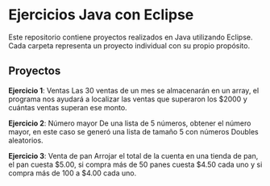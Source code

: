 # Ejercicios Java con Eclipse
Este repositorio contiene proyectos realizados en Java utilizando Eclipse. Cada carpeta representa un proyecto individual con su propio propósito.

## Proyectos
**Ejercicio 1**: Ventas
Las 30 ventas de un mes se almacenarán en un array, el programa nos ayudará a localizar las ventas que superaron los $2000 y cuántas ventas superan ese monto.

**Ejercicio 2**: Número mayor
De una lista de 5 números, obtener el número mayor, en este caso se generó una lista de tamaño 5 con números Doubles aleatorios.

**Ejercicio 3**: Venta de pan
Arrojar el total de la cuenta en una tienda de pan, el pan cuesta $5.00, si compra más de 50 panes cuesta $4.50 cada uno y si compra más de 100 a $4.00 cada uno.
